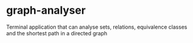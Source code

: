 # graph-analyser
Terminal application that can analyse sets, relations, equivalence classes and the shortest path in a directed graph
